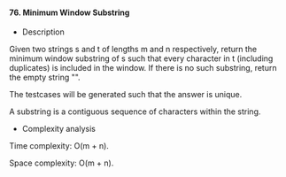 #### 76. Minimum Window Substring

* Description

Given two strings s and t of lengths m and n respectively, return the minimum window substring of s such that every character in t (including duplicates) is included in the window. If there is no such substring, return the empty string "".

The testcases will be generated such that the answer is unique.

A substring is a contiguous sequence of characters within the string.

* Complexity analysis

Time complexity: O(m + n).

Space complexity: O(m + n).
